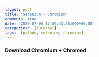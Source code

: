 ```yaml
---
layout: post
title: "Selenium + Chromium"
comments: true
date: "2020-07-05 17:59:43.361000+00:00"
categories:  [tutorial]
tags:  [python, selenium, chromium]
---
```




### Download Chromium + Chromed